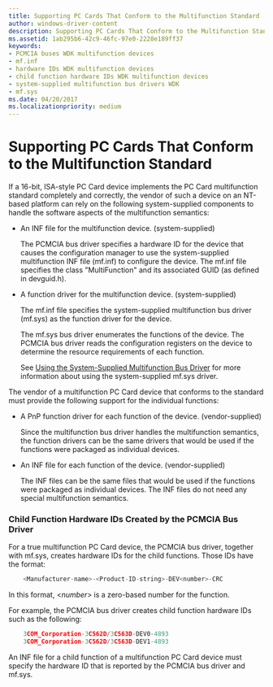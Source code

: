 ```yaml
---
title: Supporting PC Cards That Conform to the Multifunction Standard
author: windows-driver-content
description: Supporting PC Cards That Conform to the Multifunction Standard
ms.assetid: 1ab295b6-42c9-46fc-97e0-2228e189ff37
keywords:
- PCMCIA buses WDK multifunction devices
- mf.inf
- hardware IDs WDK multifunction devices
- child function hardware IDs WDK multifunction devices
- system-supplied multifunction bus drivers WDK
- mf.sys
ms.date: 04/20/2017
ms.localizationpriority: medium
---
```


# Supporting PC Cards That Conform to the Multifunction Standard





If a 16-bit, ISA-style PC Card device implements the PC Card multifunction standard completely and correctly, the vendor of such a device on an NT-based platform can rely on the following system-supplied components to handle the software aspects of the multifunction semantics:

-   An INF file for the multifunction device. (system-supplied)

    The PCMCIA bus driver specifies a hardware ID for the device that causes the configuration manager to use the system-supplied multifunction INF file (mf.inf) to configure the device. The mf.inf file specifies the class "MultiFunction" and its associated GUID (as defined in devguid.h).

-   A function driver for the multifunction device. (system-supplied)

    The mf.inf file specifies the system-supplied multifunction bus driver (mf.sys) as the function driver for the device.

    The mf.sys bus driver enumerates the functions of the device. The PCMCIA bus driver reads the configuration registers on the device to determine the resource requirements of each function.

    See [Using the System-Supplied Multifunction Bus Driver](using-the-system-supplied-multifunction-bus-driver.md) for more information about using the system-supplied mf.sys driver.

The vendor of a multifunction PC Card device that conforms to the standard must provide the following support for the individual functions:

-   A PnP function driver for each function of the device. (vendor-supplied)

    Since the multifunction bus driver handles the multifunction semantics, the function drivers can be the same drivers that would be used if the functions were packaged as individual devices.

-   An INF file for each function of the device. (vendor-supplied)

    The INF files can be the same files that would be used if the functions were packaged as individual devices. The INF files do not need any special multifunction semantics.

### Child Function Hardware IDs Created by the PCMCIA Bus Driver

For a true multifunction PC Card device, the PCMCIA bus driver, together with mf.sys, creates hardware IDs for the child functions. Those IDs have the format:

```cpp
    <Manufacturer-name>-<Product-ID-string>-DEV<number>-CRC
```

In this format, &lt;*number*&gt; is a zero-based number for the function.

For example, the PCMCIA bus driver creates child function hardware IDs such as the following:

```cpp
    3COM_Corporation-3C562D/3C563D-DEV0-4893
    3COM_Corporation-3C562D/3C563D-DEV1-4893
```

An INF file for a child function of a multifunction PC Card device must specify the hardware ID that is reported by the PCMCIA bus driver and mf.sys.

 

 





